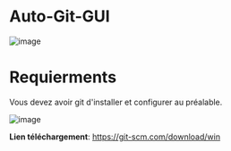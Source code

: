 # Auto-Git-GUI
![image](https://github.com/ZaratraseV2/Auto-Git-GUI/assets/122055075/b106d4b8-cb7a-41b1-98c3-ec68db1580c9)






# Requierments
Vous devez avoir git d'installer et configurer au préalable.

![image](https://github.com/ZaratraseV2/Auto-Git-GUI/assets/122055075/b60de103-eb6b-4497-ba7c-4f973d57a3ee)



**Lien téléchargement**: https://git-scm.com/download/win
